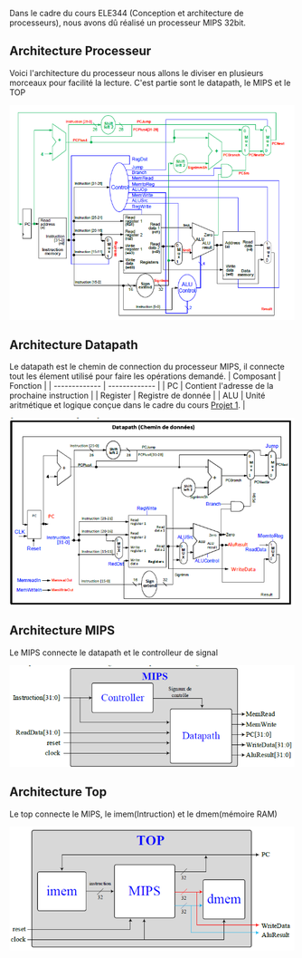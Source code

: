 Dans le cadre du cours ELE344 (Conception et architecture de processeurs), nous avons dû réalisé un processeur MIPS 32bit.

## Architecture Processeur
Voici l'architecture du processeur nous allons le diviser en plusieurs morceaux pour facilité la lecture.
C'est partie sont le datapath, le MIPS et le TOP
<p align="center">
    <img src="Image/C1.png">
</p>

## Architecture Datapath
Le datapath est le chemin de connection du processeur MIPS, il connecte tout les élement utilisé pour faire les opérations demandé.
| Composant  | Fonction |
| ------------- | ------------- |
| PC | Contient l'adresse de la prochaine instruction |
| Register | Registre de donnée |
| ALU | Unité aritmétique et logique conçue dans le cadre du cours [Projet 1](https://github.com/etiennedesrochers/ELE344-Projet-1-UAL). |

<p align="center">
    <img src="Image/C2.png">
</p>

## Architecture MIPS
Le MIPS connecte le datapath et le controlleur de signal
<p align="center">
    <img src="Image/C3.png">
</p>

## Architecture Top
Le top connecte le MIPS, le imem(Intruction) et le dmem(mémoire RAM)
<p align="center">
    <img src="Image/C4.png">
</p>
